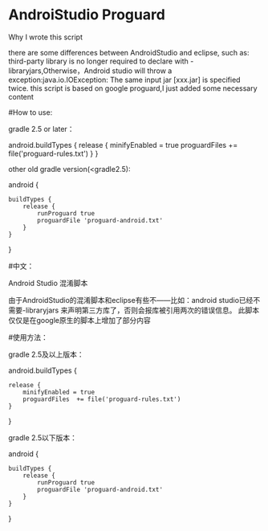 # AndroiStudio Proguard

Why I wrote this script

there are some differences between AndroidStudio and eclipse, such as: third-party library is no longer required to declare with -libraryjars,Otherwise，Android studio will throw a exception:java.io.IOException: The same input jar [xxx.jar] is specified twice.
this script is based on google proguard,I just added some necessary content

#How to use:

gradle 2.5 or later：

android.buildTypes {
    release {
        minifyEnabled = true
        proguardFiles  += file('proguard-rules.txt')
    }
}

other old gradle version(<gradle2.5):

android {

    buildTypes {
        release {
            runProguard true
            proguardFile 'proguard-android.txt'
        }
    }
}


#中文：

Android Studio 混淆脚本

由于AndroidStudio的混淆脚本和eclipse有些不——比如：android studio已经不需要-libraryjars 来声明第三方库了，否则会报库被引用两次的错误信息。
此脚本仅仅是在google原生的脚本上增加了部分内容

#使用方法：

gradle 2.5及以上版本：

android.buildTypes {

    release {
        minifyEnabled = true
        proguardFiles  += file('proguard-rules.txt')
    }
}

gradle 2.5以下版本：

android {

    buildTypes {
        release {
            runProguard true
            proguardFile 'proguard-android.txt'
        }
    }
}
    
